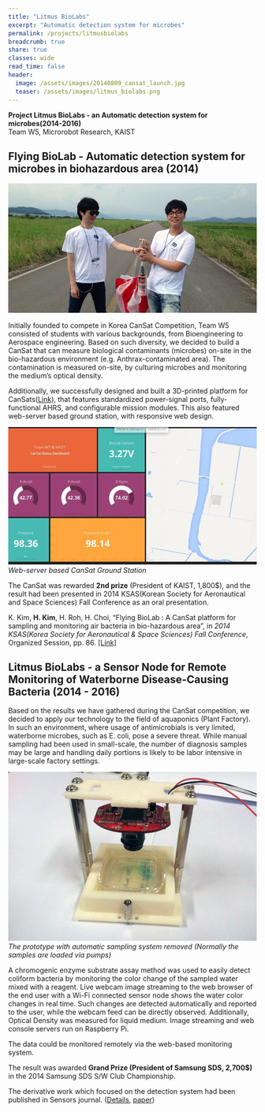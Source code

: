 ```yaml
---
title: "Litmus BioLabs"
excerpt: "Automatic detection system for microbes"
permalink: /projects/litmusbiolabs
breadcrumb: true
share: true
classes: wide
read_time: false
header:
  image: /assets/images/20140809_cansat_launch.jpg
  teaser: /assets/images/litmus_biolabs.png
---
```


**Project Litmus BioLabs - an Automatic detection system for microbes(2014-2016)**  
Team W5, Microrobot Research, KAIST

## Flying BioLab - Automatic detection system for microbes in biohazardous area (2014) ##

![Fun Times at the competition](/assets/images/20140809_at_narospacecenter.jpg)

Initially founded to compete in Korea CanSat Competition, Team W5 consisted of students with various backgrounds, from Bioengineering to Aerospace engineering. Based on such diversity, we decided to build a CanSat that can measure biological contaminants (microbes) on-site in the bio-hazardous environment (e.g. Anthrax-contaminated area). The contamination is measured on-site, by culturing microbes and monitoring the medium’s optical density. 

Additionally, we successfully designed and built a 3D-printed platform for CanSats([Link](https://www.thingiverse.com/thing:425904)), that features standardized power-signal ports, fully-functional AHRS, and configurable mission modules. This also featured web-server based ground station, with responsive web design.

![Web-server based CanSat Ground Station](/assets/images/20140809_cansat_gs.jpg)  
*Web-server based CanSat Ground Station*

The CanSat was rewarded **2nd prize** (President of KAIST, 1,800$), and the result had been presented in 2014 KSAS(Korean Society for Aeronautical and Space Sciences) Fall Conference as an oral presentation.

K. Kim, **H. Kim**, H. Roh, H. Choi, “Flying BioLab : A CanSat platform for sampling and monitoring air bacteria in bio-hazardous area”, in *2014 KSAS(Korea Society for Aeronautical & Space Sciences) Fall Conference*, Organized Session, pp. 86. [[Link]](http://www.riss.kr/link?id=A100498461)


## Litmus BioLabs - a Sensor Node for Remote Monitoring of Waterborne Disease-Causing Bacteria (2014 - 2016) ##

Based on the results we have gathered during the CanSat competition, we decided to apply our technology to the field of aquaponics (Plant Factory). In such an environment, where usage of antimicrobials is very limited, waterborne microbes, such as E. coli, pose a severe threat. While manual sampling had been used in small-scale, the number of diagnosis samples may be large and handling daily portions is likely to be labor intensive in large-scale factory settings.

![Litmus BioLabs - a prototype with automatic sampling system removed for clarity.](/assets/images/2018_08_24_SDSLitmus.jpg)  
*The prototype with automatic sampling system removed (Normally the samples are loaded via pumps)*

A chromogenic enzyme substrate assay method was used to easily detect coliform bacteria by monitoring the color change of the sampled water mixed with a reagent. Live webcam image streaming to the web browser of the end user with a Wi-Fi connected sensor node shows the water color changes in real time. Such changes are detected automatically and reported to the user, while the webcam feed can be directly observed. Additionally, Optical Density was measured for liquid medium. Image streaming and web console servers run on Raspberry Pi.

The data could be monitored remotely via the web-based monitoring system.

The result was awarded **Grand Prize (President of Samsung SDS, 2,700$)** in the 2014 Samsung SDS S/W Club Championship. 

The derivative work which focused on the detection system had been published in Sensors journal. ([Details](/experiences/labonachip), [paper](http://www.mdpi.com/1424-8220/16/12/2179))

